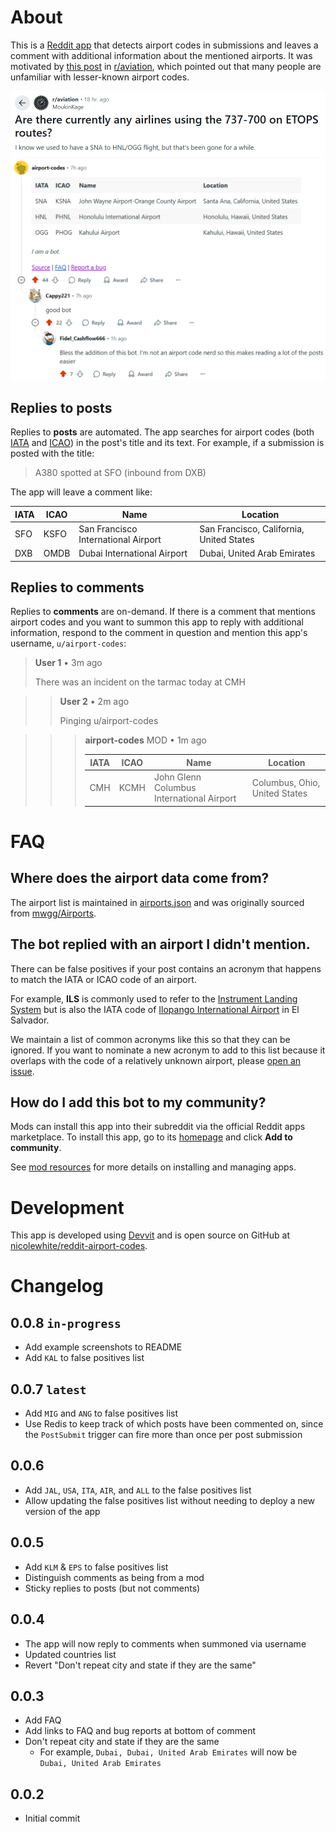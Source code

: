 # About

This is a [Reddit app](https://developers.reddit.com/apps/airport-codes) that detects airport codes in submissions and leaves a comment with additional information about the mentioned airports. It was motivated by [this post](https://www.reddit.com/r/aviation/comments/1mc9czz/meta_can_we_include_airport_names_with_airport/) in [r/aviation](https://www.reddit.com/r/aviation/), which pointed out that many people are unfamiliar with lesser-known airport codes.

![Example 1](assets/example1.png)
![Example 2](assets/example2.png)

## Replies to posts

Replies to **posts** are automated. The app searches for airport codes (both [IATA](https://en.wikipedia.org/wiki/IATA_airport_code) and [ICAO](https://en.wikipedia.org/wiki/ICAO_airport_code)) in the post's title and its text. For example, if a submission is posted with the title:

> A380 spotted at SFO (inbound from DXB)

The app will leave a comment like:

|IATA|ICAO|Name|Location|
|-|-|-|-|
|SFO|KSFO|San Francisco International Airport|San Francisco, California, United States|
|DXB|OMDB|Dubai International Airport|Dubai, United Arab Emirates|

## Replies to comments

Replies to **comments** are on-demand. If there is a comment that mentions airport codes and you want to summon this app to reply with additional information, respond to the comment in question and mention this app's username, `u/airport-codes`:

> **User 1** • 3m ago
>
> There was an incident on the tarmac today at CMH

>> **User 2** • 2m ago
>>
>> Pinging u/airport-codes

>>> **airport-codes** MOD • 1m ago
>>>
>>>|IATA|ICAO|Name|Location|
>>>|-|-|-|-|
>>>|CMH|KCMH|John Glenn Columbus International Airport|Columbus, Ohio, United States|

# FAQ

## Where does the airport data come from?

The airport list is maintained in [airports.json](https://raw.githubusercontent.com/nicolewhite/reddit-airport-codes/refs/heads/main/src/db/airports.json) and was originally sourced from [mwgg/Airports](https://github.com/mwgg/Airports).

## The bot replied with an airport I didn't mention.

There can be false positives if your post contains an acronym that happens to match the IATA or ICAO code of an airport.

For example, **ILS** is commonly used to refer to the [Instrument Landing System](https://en.wikipedia.org/wiki/Instrument_landing_system) but is also the IATA code of [Ilopango International Airport](https://en.wikipedia.org/wiki/Ilopango_International_Airport) in El Salvador.

We maintain a list of common acronyms like this so that they can be ignored. If you want to nominate a new acronym to add to this list because it overlaps with the code of a relatively unknown airport, please [open an issue](https://github.com/nicolewhite/reddit-airport-codes/issues/new).

## How do I add this bot to my community?

Mods can install this app into their subreddit via the official Reddit apps marketplace.
To install this app, go to its [homepage](https://developers.reddit.com/apps/airport-codes) and click **Add to community**.

See [mod resources](https://developers.reddit.com/docs/mod_resources) for more details on installing and managing apps.

# Development

This app is developed using [Devvit](https://developers.reddit.com/docs/) and is open source on GitHub at [nicolewhite/reddit-airport-codes](https://github.com/nicolewhite/reddit-airport-codes).

# Changelog

## 0.0.8 `in-progress`

* Add example screenshots to README
* Add `KAL` to false positives list

## 0.0.7 `latest`

* Add `MIG` and `ANG` to false positives list
* Use Redis to keep track of which posts have been commented on, since the `PostSubmit` trigger can fire more than once per post submission

## 0.0.6

* Add `JAL`, `USA`, `ITA`, `AIR`, and `ALL` to the false positives list
* Allow updating the false positives list without needing to deploy a new version of the app

## 0.0.5

* Add `KLM` & `EPS` to false positives list
* Distinguish comments as being from a mod
* Sticky replies to posts (but not comments)

## 0.0.4

* The app will now reply to comments when summoned via username
* Updated countries list
* Revert "Don't repeat city and state if they are the same"

## 0.0.3

* Add FAQ
* Add links to FAQ and bug reports at bottom of comment
* Don't repeat city and state if they are the same
  * For example, `Dubai, Dubai, United Arab Emirates` will now be `Dubai, United Arab Emirates`

## 0.0.2

* Initial commit
